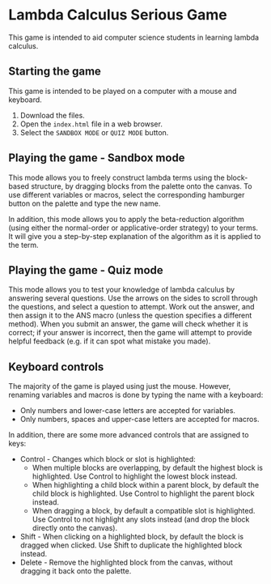 # Lambda Calculus Serious Game

This game is intended to aid computer science students in learning lambda calculus.

## Starting the game
This game is intended to be played on a computer with a mouse and keyboard.
1. Download the files.
2. Open the `index.html` file in a web browser.
3. Select the `SANDBOX MODE` or `QUIZ MODE` button.

## Playing the game - Sandbox mode

This mode allows you to freely construct lambda terms using the block-based structure, by dragging blocks from the palette onto the canvas. To use different variables or macros, select the corresponding hamburger button on the palette and type the new name.

In addition, this mode allows you to apply the beta-reduction algorithm (using either the normal-order or applicative-order strategy) to your terms. It will give you a step-by-step explanation of the algorithm as it is applied to the term.

## Playing the game - Quiz mode

This mode allows you to test your knowledge of lambda calculus by answering several questions. Use the arrows on the sides to scroll through the questions, and select a question to attempt. Work out the answer, and then assign it to the ANS macro (unless the question specifies a different method). When you submit an answer, the game will check whether it is correct; if your answer is incorrect, then the game will attempt to provide helpful feedback (e.g. if it can spot what mistake you made).

## Keyboard controls
The majority of the game is played using just the mouse. However, renaming variables and macros is done by typing the name with a keyboard:
- Only numbers and lower-case letters are accepted for variables.
- Only numbers, spaces and upper-case letters are accepted for macros.

In addition, there are some more advanced controls that are assigned to keys:
- Control - Changes which block or slot is highlighted:
  - When multiple blocks are overlapping, by default the highest block is highlighted. Use Control to highlight the lowest block instead.
  - When highlighting a child block within a parent block, by default the child block is highlighted. Use Control to highlight the parent block instead.
  - When dragging a block, by default a compatible slot is highlighted. Use Control to not highlight any slots instead (and drop the block directly onto the canvas).
- Shift - When clicking on a highlighted block, by default the block is dragged when clicked. Use Shift to duplicate the highlighted block instead.
- Delete - Remove the highlighted block from the canvas, without dragging it back onto the palette.
